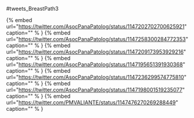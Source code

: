 #tweets_BreastPath3

{% embed url="https://twitter.com/AsocPanaPatolog/status/1147202702700625921"  caption="" % }
{% embed url="https://twitter.com/AsocPanaPatolog/status/1147258300284772353"  caption="" % }
{% embed url="https://twitter.com/AsocPanaPatolog/status/1147209173953929216"  caption="" % }
{% embed url="https://twitter.com/AsocPanaPatolog/status/1147195651391930368"  caption="" % }
{% embed url="https://twitter.com/AsocPanaPatolog/status/1147236299574775810"  caption="" % }
{% embed url="https://twitter.com/AsocPanaPatolog/status/1147198001519235077"  caption="" % }
{% embed url="https://twitter.com/PMVALIANTE/status/1147476270269288449"  caption="" % }
